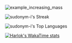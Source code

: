 ![example_increasing_mass](https://github.com/user-attachments/assets/e46cce9b-97fb-445c-b338-9a7baf30197b)

![sudonym-i's Streak](https://github-readme-streak-stats.herokuapp.com/?user=sudonym-i&theme=gruvbox&hide_border=false)

![sudonym-i's Top Languages](https://github-readme-stats.vercel.app/api/top-langs/?username=sudonym-i&theme=gruvbox&show_icons=true&hide_border=false&layout=compact)

[![Harlok's WakaTime stats](https://github-readme-stats.vercel.app/api/wakatime?username=izzzzzy)](https://github.com/anuraghazra/github-readme-stats)
